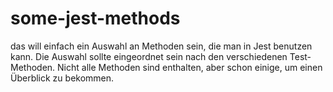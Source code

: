 # some-jest-methods

das will einfach ein Auswahl an Methoden sein, die man in Jest benutzen kann. Die Auswahl sollte eingeordnet sein nach den verschiedenen Test-Methoden. Nicht alle Methoden sind enthalten, aber schon einige, um einen Überblick zu bekommen.
